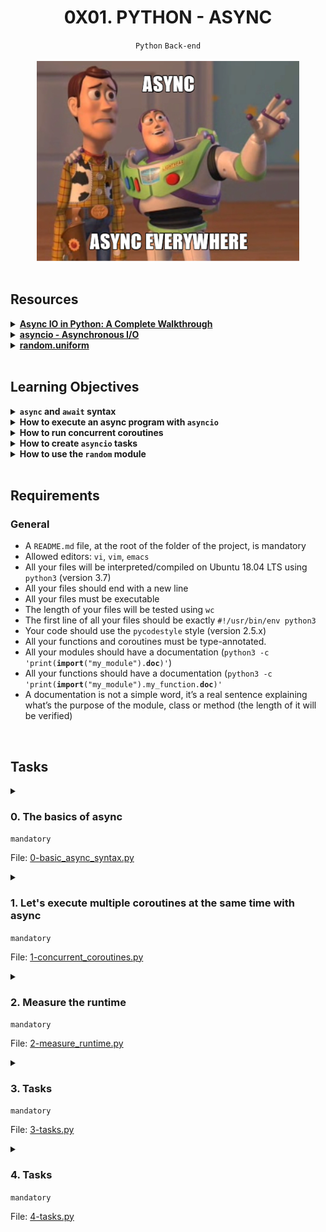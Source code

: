 <h1 align="center"><b>0X01. PYTHON - ASYNC</b></h1>
<div align="center"><code>Python</code> <code>Back-end</code></div>

<br>
<div align="center"><img alt="" src="https://github.com/codenvibes/alx-backend-python/blob/master/0x01-python_async_function/images/4aeaa9c3cb1f316c05c4.png"></div>

<!-- <br>
<hr>
<h3><a href=>Notes</a></h3>
<hr> -->


<!--==================================================-->
<br>

## Resources
<details>
<summary><b><a href="https://realpython.com/async-io-python/">Async IO in Python: A Complete Walkthrough</a></b></summary><br>


<br><p align="center">※※※※※※※※※※※※</p><br>
</details>


<details>
<summary><b><a href="https://docs.python.org/3/library/asyncio.html">asyncio - Asynchronous I/O</a></b></summary><br>


<br><p align="center">※※※※※※※※※※※※</p><br>
</details>


<details>
<summary><b><a href="https://docs.python.org/3/library/random.html#random.uniform">random.uniform</a></b></summary><br>


<br><p align="center">※※※※※※※※※※※※</p><br>
</details>



<!--==================================================-->
<br>

## Learning Objectives
<details>
<summary><b><a href=" "> </a><code>async</code> and <code>await</code> syntax</b></summary><br>

In Python, `async` and `await` are used to write asynchronous code, which allows for concurrency without having to use threads or processes. This can be particularly useful for I/O-bound tasks such as network requests, file I/O, or any operations that would benefit from being able to pause and resume execution. Here's a detailed explanation of how `async` and `await` work:

### `async` Syntax

The `async` keyword is used to define an asynchronous function, which is a function that returns a coroutine. A coroutine is a special type of function that can pause its execution to allow other tasks to run.

```python
async def my_async_function():
    print("Hello")
    await asyncio.sleep(1)
    print("World")
```

In the example above, `my_async_function` is defined as an asynchronous function using the `async` keyword. Inside this function, `await` is used to pause its execution until the `asyncio.sleep(1)` coroutine is complete.

### `await` Syntax

The `await` keyword is used to pause the execution of an `async` function until the awaited coroutine is done. It can only be used inside `async` functions.

```python
import asyncio

async def say_hello():
    print("Hello")
    await asyncio.sleep(1)
    print("World")

async def main():
    await say_hello()

# Run the main function
asyncio.run(main())
```

In this example, the `say_hello` function is defined as an asynchronous function. The `main` function calls `say_hello` using `await`, meaning it will wait for `say_hello` to complete before continuing. The `asyncio.run(main())` line is used to run the `main` coroutine and start the event loop.

### Using `async` and `await` with I/O Bound Operations

Asynchronous code is particularly useful for I/O-bound operations. Here is an example using `aiohttp` to make asynchronous HTTP requests:

```python
import aiohttp
import asyncio

async def fetch_url(url):
    async with aiohttp.ClientSession() as session:
        async with session.get(url) as response:
            return await response.text()

async def main():
    url = 'https://www.example.com'
    html = await fetch_url(url)
    print(html)

# Run the main function
asyncio.run(main())
```

In this example, `fetch_url` is an asynchronous function that fetches the content of a URL using `aiohttp`. The `main` function calls `fetch_url` and prints the result.

### Error Handling in Asynchronous Code

You can handle errors in asynchronous code using try-except blocks:

```python
async def risky_operation():
    await asyncio.sleep(1)
    raise ValueError("Something went wrong!")

async def main():
    try:
        await risky_operation()
    except ValueError as e:
        print(f"Caught an error: {e}")

# Run the main function
asyncio.run(main())
```

In this example, if `risky_operation` raises an exception, it is caught and handled in the `main` function.

These examples demonstrate the basics of using `async` and `await` in Python to write asynchronous, non-blocking code.

<br><p align="center">※※※※※※※※※※※※</p><br>
</details>


<details>
<summary><b><a href=" "> </a>How to execute an async program with <code>asyncio</code></b></summary><br>

Executing an async program in Python using `asyncio` involves creating one or more asynchronous functions (coroutines) and then running these functions within an event loop. Here is a step-by-step guide to executing an async program with `asyncio`:

### Step 1: Define Asynchronous Functions

Define the asynchronous functions (coroutines) that will perform the tasks you want to run concurrently. Use the `async` keyword to define these functions and `await` to pause their execution until the awaited task is complete.

```python
import asyncio

async def async_task_1():
    print("Task 1 started")
    await asyncio.sleep(1)
    print("Task 1 finished")

async def async_task_2():
    print("Task 2 started")
    await asyncio.sleep(2)
    print("Task 2 finished")
```

### Step 2: Define the Main Coroutine

Create a main coroutine that will run the asynchronous tasks. Use `asyncio.gather` to run multiple coroutines concurrently if needed.

```python
async def main():
    await asyncio.gather(
        async_task_1(),
        async_task_2()
    )
```

### Step 3: Run the Main Coroutine

Use `asyncio.run` to execute the main coroutine. This function starts the event loop, runs the specified coroutine, and closes the loop when the coroutine is finished.

```python
if __name__ == "__main__":
    asyncio.run(main())
```

### Full Example

Here is a complete example combining all the steps:

```python
import asyncio

async def async_task_1():
    print("Task 1 started")
    await asyncio.sleep(1)
    print("Task 1 finished")

async def async_task_2():
    print("Task 2 started")
    await asyncio.sleep(2)
    print("Task 2 finished")

async def main():
    await asyncio.gather(
        async_task_1(),
        async_task_2()
    )

if __name__ == "__main__":
    asyncio.run(main())
```

### Explanation

1. **Define Asynchronous Functions**:
   - `async_task_1` and `async_task_2` are defined as asynchronous functions using the `async` keyword.
   - They use `await asyncio.sleep(x)` to simulate a delay, representing an asynchronous task.

2. **Define the Main Coroutine**:
   - The `main` coroutine is defined to manage and run multiple asynchronous tasks concurrently using `asyncio.gather`.

3. **Run the Main Coroutine**:
   - `asyncio.run(main())` is used to run the `main` coroutine. This starts the event loop, executes `main`, and stops the loop when `main` completes.


<br><p align="center">※※※※※※※※※※※※</p><br>
</details>


<details>
<summary><b><a href=" "> </a>How to run concurrent coroutines</b></summary>

### Using `asyncio.gather`

The `asyncio.gather` function is the simplest way to run multiple coroutines concurrently. It runs the given coroutines in parallel and waits for all of them to finish.

```python
import asyncio

async def async_task_1():
    print("Task 1 started")
    await asyncio.sleep(1)
    print("Task 1 finished")

async def async_task_2():
    print("Task 2 started")
    await asyncio.sleep(2)
    print("Task 2 finished")

async def async_task_3():
    print("Task 3 started")
    await asyncio.sleep(3)
    print("Task 3 finished")

async def main():
    await asyncio.gather(
        async_task_1(),
        async_task_2(),
        async_task_3()
    )

if __name__ == "__main__":
    asyncio.run(main())
```

<br><p align="center">※※※※※※※※※※※※</p><br>
</details>


<details>
<summary><b><a href=" "> </a>How to create <code>asyncio</code> tasks</b></summary><br>

Creating tasks in `asyncio` allows you to schedule coroutines to run concurrently. This can be done using `asyncio.create_task`, which returns an `asyncio.Task` object. This object can be used to manage the execution of the coroutine. Here’s a detailed guide on how to create and manage asyncio tasks:

### Step-by-Step Guide to Creating `asyncio` Tasks

1. **Import the `asyncio` Module**:
   Make sure you import the `asyncio` module to access its functions and classes.

2. **Define Asynchronous Functions**:
   Create asynchronous functions (coroutines) that you want to run as tasks using the `async` keyword.

3. **Create and Schedule Tasks**:
   Use `asyncio.create_task` to create tasks from these coroutines. This schedules them to run concurrently.

4. **Run the Event Loop**:
   Use `asyncio.run` to run the main coroutine that manages your tasks.

### Example

Here's a complete example demonstrating these steps:

```python
import asyncio

# Define asynchronous functions (coroutines)
async def async_task_1():
    print("Task 1 started")
    await asyncio.sleep(1)
    print("Task 1 finished")
    return "Result from task 1"

async def async_task_2():
    print("Task 2 started")
    await asyncio.sleep(2)
    print("Task 2 finished")
    return "Result from task 2"

async def async_task_3():
    print("Task 3 started")
    await asyncio.sleep(3)
    print("Task 3 finished")
    return "Result from task 3"

# Main coroutine to create and manage tasks
async def main():
    # Create tasks
    task1 = asyncio.create_task(async_task_1())
    task2 = asyncio.create_task(async_task_2())
    task3 = asyncio.create_task(async_task_3())

    # Optionally, await on individual tasks to get their results
    result1 = await task1
    result2 = await task2
    result3 = await task3

    print(result1)
    print(result2)
    print(result3)

# Run the main coroutine
if __name__ == "__main__":
    asyncio.run(main())
```

### Explanation

1. **Define Asynchronous Functions**:
   - `async_task_1`, `async_task_2`, and `async_task_3` are asynchronous functions that simulate asynchronous operations using `await asyncio.sleep(x)`.

2. **Create and Schedule Tasks**:
   - In the `main` coroutine, `asyncio.create_task` is used to create tasks from these coroutines.
   - Each call to `asyncio.create_task` schedules the coroutine to run concurrently.

3. **Await Task Results**:
   - `await task1`, `await task2`, and `await task3` are used to wait for the tasks to complete and get their results.
   - This ensures that the results are printed only after the respective tasks have finished.

4. **Run the Event Loop**:
   - `asyncio.run(main())` is used to run the `main` coroutine, which starts the event loop and manages the execution of the tasks.

<br><p align="center">※※※※※※※※※※※※</p><br>
</details>


<details>
<summary><b><a href=" "> </a>How to use the <code>random</code> module</b></summary><br>

The `random` module in Python provides functions for generating random numbers and for working with random data. Below are some common uses and examples of how to use the `random` module.

### Importing the Module

First, you need to import the `random` module:

```python
import random
```

### Generating Random Numbers

#### 1. Random Float Between 0 and 1
```python
random_float = random.random()
print(random_float)  # Example output: 0.37444887175646646
```

#### 2. Random Float in a Range
```python
random_float_range = random.uniform(1.5, 10.5)
print(random_float_range)  # Example output: 7.892800632839505
```

#### 3. Random Integer in a Range
```python
random_int = random.randint(1, 10)
print(random_int)  # Example output: 7
```

#### 4. Random Integer with a Step
```python
random_int_step = random.randrange(0, 101, 5)
print(random_int_step)  # Example output: 20
```

### Random Choices from a Sequence

#### 1. Random Element from a List
```python
choices = ['apple', 'banana', 'cherry']
random_choice = random.choice(choices)
print(random_choice)  # Example output: 'banana'
```

#### 2. Random Sample of Elements from a List
```python
random_sample = random.sample(choices, 2)
print(random_sample)  # Example output: ['cherry', 'apple']
```

#### 3. Randomly Shuffle a List
```python
random.shuffle(choices)
print(choices)  # Example output: ['banana', 'cherry', 'apple']
```

#### 4. Random Choices with Replacement
```python
random_choices_with_replacement = random.choices(choices, k=3)
print(random_choices_with_replacement)  # Example output: ['apple', 'banana', 'apple']
```

### Setting a Seed

Setting a seed ensures that the random numbers are reproducible, which is useful for debugging or when you need reproducible results.

```python
random.seed(42)
print(random.random())  # Example output: 0.6394267984578837
print(random.randint(1, 10))  # Example output: 2
```

### Other Useful Functions

#### 1. Generating Random Bits
```python
random_bits = random.getrandbits(8)
print(random_bits)  # Example output: 239 (a random 8-bit number)
```

#### 2. Random Gaussian Distribution
```python
mu, sigma = 0, 1  # mean and standard deviation
random_gaussian = random.gauss(mu, sigma)
print(random_gaussian)  # Example output: -0.19646717322454657
```

### Putting It All Together

Here is a comprehensive example that demonstrates various functionalities of the `random` module:

```python
import random

# Setting a seed
random.seed(42)

# Random float between 0 and 1
print("Random float:", random.random())

# Random float in a range
print("Random float between 1.5 and 10.5:", random.uniform(1.5, 10.5))

# Random integer in a range
print("Random integer between 1 and 10:", random.randint(1, 10))

# Random integer with a step
print("Random integer between 0 and 100 with step 5:", random.randrange(0, 101, 5))

# Random element from a list
choices = ['apple', 'banana', 'cherry']
print("Random choice from list:", random.choice(choices))

# Random sample from a list
print("Random sample of 2 from list:", random.sample(choices, 2))

# Shuffle a list
random.shuffle(choices)
print("Shuffled list:", choices)

# Random choices with replacement
print("Random choices with replacement:", random.choices(choices, k=3))

# Random bits
print("Random 8-bit number:", random.getrandbits(8))

# Random Gaussian distribution
mu, sigma = 0, 1
print("Random Gaussian number:", random.gauss(mu, sigma))
```

This guide should provide a solid foundation for using the `random` module in Python for generating random numbers and making random selections.

<br><p align="center">※※※※※※※※※※※※</p><br>
</details>



<!--==================================================-->
<br>

## Requirements
<h3>General</h3>

- A <code>README.md</code> file, at the root of the folder of the project, is mandatory
- Allowed editors: <code>vi</code>, <code>vim</code>, <code>emacs</code>
- All your files will be interpreted/compiled on Ubuntu 18.04 LTS using <code>python3</code> (version 3.7)
- All your files should end with a new line
- All your files must be executable
- The length of your files will be tested using <code>wc</code>
- The first line of all your files should be exactly <code>#!/usr/bin/env python3</code>
- Your code should use the <code>pycodestyle</code> style (version 2.5.x)
- All your functions and coroutines must be type-annotated.
- All your modules should have a documentation (<code>python3 -c 'print(__import__("my_module").__doc__)'</code>)
- All your functions should have a documentation (<code>python3 -c 'print(__import__("my_module").my_function.__doc__)'</code>
- A documentation is not a simple word, it’s a real sentence explaining what’s the purpose of the module, class or method (the length of it will be verified)

<!--==================================================-->
<br>

## Tasks
<details>
<summary>

### 0. The basics of async
`mandatory`

File: [0-basic_async_syntax.py]()
</summary>

<p>Write an asynchronous coroutine that takes in an integer argument (<code>max_delay</code>, with a default value of 10) named <code>wait_random</code> that waits for a random delay between 0 and <code>max_delay</code> (included and float value) seconds and eventually returns it.</p>

<p>Use the <code>random</code> module.</p>

<pre><code>bob@dylan:~$ cat 0-main.py
#!/usr/bin/env python3

import asyncio

wait_random = __import__('0-basic_async_syntax').wait_random

print(asyncio.run(wait_random()))
print(asyncio.run(wait_random(5)))
print(asyncio.run(wait_random(15)))

bob@dylan:~$ ./0-main.py
9.034261504534394
1.6216525464615306
10.634589756751769
</code></pre>


</details>

<details>
<summary>

### 1. Let's execute multiple coroutines at the same time with async
`mandatory`

File: [1-concurrent_coroutines.py]()
</summary>

<p>Import <code>wait_random</code> from the previous python file that you’ve written and write an async routine called <code>wait_n</code> that takes in 2 int arguments (in this order): <code>n</code> and <code>max_delay</code>. You will spawn <code>wait_random</code> <code>n</code> times with the specified <code>max_delay</code>.</p>

<p><code>wait_n</code> should return the list of all the delays (float values). The list of the delays should be in ascending order without using <code>sort()</code> because of concurrency.</p>

<pre><code>bob@dylan:~$ cat 1-main.py
#!/usr/bin/env python3
'''
Test file for printing the correct output of the wait_n coroutine
'''
import asyncio

wait_n = __import__('1-concurrent_coroutines').wait_n

print(asyncio.run(wait_n(5, 5)))
print(asyncio.run(wait_n(10, 7)))
print(asyncio.run(wait_n(10, 0)))

bob@dylan:~$ ./1-main.py
[0.9693881173832269, 1.0264573845731002, 1.7992690129519855, 3.641373003434587, 4.500011569340617]
[0.07256214141415429, 1.518551245602588, 3.355762808432721, 3.7032593997182923, 3.7796178143655546, 4.744537840582318, 5.50781365463315, 5.758942587637626, 6.109707751654879, 6.831351588271327]
[0.0, 0.0, 0.0, 0.0, 0.0, 0.0, 0.0, 0.0, 0.0, 0.0]
</code></pre>

<p>The output for your answers might look a little different and that’s okay.</p>


</details>

<details>
<summary>

### 2. Measure the runtime
`mandatory`

File: [2-measure_runtime.py]()
</summary>

<p>From the previous file, import <code>wait_n</code> into <code>2-measure_runtime.py</code>.</p>

<p>Create a <code>measure_time</code> function with integers <code>n</code> and <code>max_delay</code> as arguments that measures the total execution time for <code>wait_n(n, max_delay)</code>, and returns <code>total_time / n</code>.  Your function should return a float.</p>

<p>Use the <code>time</code> module to measure an approximate elapsed time.</p>

<pre><code>bob@dylan:~$ cat 2-main.py
#!/usr/bin/env python3

measure_time = __import__('2-measure_runtime').measure_time

n = 5
max_delay = 9

print(measure_time(n, max_delay))

bob@dylan:~$ ./2-main.py
1.759705400466919
</code></pre>


</details>

<details>
<summary>

### 3. Tasks
`mandatory`

File: [3-tasks.py]()
</summary>

<p>Import <code>wait_random</code> from <code>0-basic_async_syntax</code>.</p>

<p>Write a function (do not create an async function, use the regular function syntax to do this) <code>task_wait_random</code> that takes an integer <code>max_delay</code> and returns a <code>asyncio.Task</code>.</p>

<pre><code>bob@dylan:~$ cat 3-main.py
#!/usr/bin/env python3

import asyncio

task_wait_random = __import__('3-tasks').task_wait_random


async def test(max_delay: int) -&gt; float:
    task = task_wait_random(max_delay)
    await task
    print(task.__class__)

asyncio.run(test(5))

bob@dylan:~$ ./3-main.py
&lt;class '_asyncio.Task'&gt;
</code></pre>


</details>

<details>
<summary>

### 4. Tasks
`mandatory`

File: [4-tasks.py]()
</summary>

<p>Take the code from <code>wait_n</code> and alter it into a new function <code>task_wait_n</code>.  The code is nearly identical to <code>wait_n</code> except <code>task_wait_random</code> is being called.</p>

<pre><code>bob@dylan:~$ cat 4-main.py
#!/usr/bin/env python3

import asyncio

task_wait_n = __import__('4-tasks').task_wait_n

n = 5
max_delay = 6
print(asyncio.run(task_wait_n(n, max_delay)))

bob@dylan:~$ ./4-main.py
[0.2261658205652346, 1.1942770588220557, 1.8410422186086628, 2.1457353803430523, 4.002505454641153]
</code></pre>


</details>

